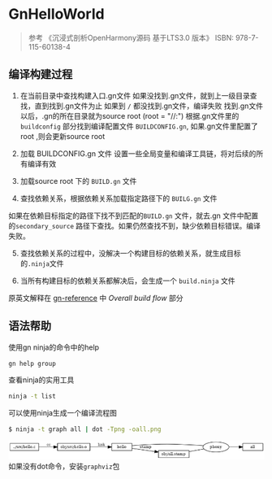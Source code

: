 # GnHelloWorld
>  参考 《沉浸式剖析OpenHarmony源码 基于LTS3.0 版本》 ISBN: 978-7-115-60138-4
## 编译构建过程
1. 在当前目录中查找构建入口.gn文件
如果没找到.gn文件，就到上一级目录查找，直到找到.gn文件为止
如果到 `/` 都没找到.gn文件，编译失败
找到.gn文件以后，.gn的所在目录就为source root (root = "//:")
根据.gn文件里的 `buildconfig` 部分找到编译配置文件 `BUILDCONFIG.gn`, 如果.gn文件里配置了root ,则会更新source root

2. 加载 BUILDCONFIG.gn 文件
设置一些全局变量和编译工具链，将对后续的所有编译有效

3. 加载source root 下的 `BUILD.gn` 文件

4. 查找依赖关系，根据依赖关系加载指定路径下的 `BUILG.gn` 文件

如果在依赖目标指定的路径下找不到匹配的`BUILD.gn` 文件，就去.gn 文件中配置的`secondary_source` 路径下查找。如果仍然查找不到，缺少依赖目标错误。编译失败。

5. 查找依赖关系的过程中，没解决一个构建目标的依赖关系，就生成目标的`.ninja`文件

6. 当所有构建目标的依赖关系都解决后，会生成一个 `build.ninja` 文件

原英文解释在 [gn-reference](https://gn.googlesource.com/gn/+/main/docs/reference.md) 中 _Overall build flow_ 部分

## 语法帮助
使用gn ninja的命令中的help

```bash
gn help group
```
查看ninja的实用工具
```bash
ninja -t list
```
可以使用ninja生成一个编译流程图
```bash
$ ninja -t graph all | dot -Tpng -oall.png
```
![ 生成的编译流程 ](out/all.png)
如果没有dot命令，安装`graphviz`包

